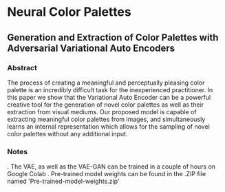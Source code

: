 # Neural Color Palettes
## Generation and Extraction of Color Palettes with Adversarial Variational Auto Encoders

### Abstract

The process of creating a meaningful and perceptually pleasing color palette is an incredibly difficult task for the inexperienced practitioner. In this paper we show that the Variational Auto Encoder can be a powerful creative tool for the generation of novel color palettes as well as their extraction from visual mediums. Our proposed model is capable of extracting meaningful color palettes from images, and simultaneously learns an internal representation which allows for the sampling of novel color palettes without any additional input.

### Notes
. The VAE, as well as the VAE-GAN can be trained in a couple of hours on Google Colab
. Pre-trained model weights can be found in the .ZIP file named 'Pre-trained-model-weights.zip'
